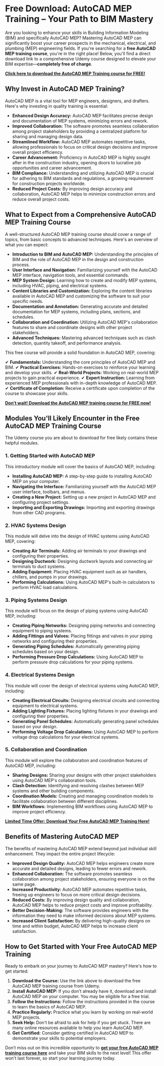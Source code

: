 # Free Download: AutoCAD MEP Training – Your Path to BIM Mastery

Are you looking to enhance your skills in Building Information Modeling (BIM) and specifically AutoCAD MEP? Mastering AutoCAD MEP can significantly boost your career prospects in the mechanical, electrical, and plumbing (MEP) engineering fields. If you're searching for a **free AutoCAD MEP training course**, you're in the right place! Below, you'll find a direct download link to a comprehensive Udemy course designed to elevate your BIM expertise—**completely free of charge**.

[**Click here to download the AutoCAD MEP Training course for FREE!**](https://udemywork.com/autocad-mep-training)

## Why Invest in AutoCAD MEP Training?

AutoCAD MEP is a vital tool for MEP engineers, designers, and drafters. Here's why investing in quality training is essential:

*   **Enhanced Design Accuracy:** AutoCAD MEP facilitates precise design and documentation of MEP systems, minimizing errors and rework.
*   **Improved Collaboration:** The software promotes seamless collaboration among project stakeholders by providing a centralized platform for sharing and managing design data.
*   **Streamlined Workflow:** AutoCAD MEP automates repetitive tasks, allowing professionals to focus on critical design decisions and improve overall project efficiency.
*   **Career Advancement:** Proficiency in AutoCAD MEP is highly sought after in the construction industry, opening doors to lucrative job opportunities and career advancement.
*   **BIM Compliance:** Understanding and utilizing AutoCAD MEP is crucial for adhering to BIM standards and regulations, a growing requirement for construction projects worldwide.
*   **Reduced Project Costs:** By improving design accuracy and collaboration, AutoCAD MEP helps to minimize construction errors and reduce overall project costs.

## What to Expect from a Comprehensive AutoCAD MEP Training Course

A well-structured AutoCAD MEP training course should cover a range of topics, from basic concepts to advanced techniques. Here's an overview of what you can expect:

*   **Introduction to BIM and AutoCAD MEP:** Understanding the principles of BIM and the role of AutoCAD MEP in the design and construction process.
*   **User Interface and Navigation:** Familiarizing yourself with the AutoCAD MEP interface, navigation tools, and essential commands.
*   **MEP System Design:** Learning how to create and modify MEP systems, including HVAC, piping, and electrical systems.
*   **Content Libraries and Customization:** Exploring the content libraries available in AutoCAD MEP and customizing the software to suit your specific needs.
*   **Documentation and Annotation:** Generating accurate and detailed documentation for MEP systems, including plans, sections, and schedules.
*   **Collaboration and Coordination:** Utilizing AutoCAD MEP's collaboration features to share and coordinate designs with other project stakeholders.
*   **Advanced Techniques:** Mastering advanced techniques such as clash detection, quantity takeoff, and performance analysis.

This free course will provide a solid foundation in AutoCAD MEP, covering:

✔ **Fundamentals:** Understanding the core principles of AutoCAD MEP and BIM.
✔ **Practical Exercises:** Hands-on exercises to reinforce your learning and develop your skills.
✔ **Real-World Projects:** Working on real-world MEP projects to gain practical experience.
✔ **Expert Instruction:** Learning from experienced MEP professionals with in-depth knowledge of AutoCAD MEP.
✔ **Certificate of Completion:** Receive a certificate upon completion of the course to showcase your skills.

[**Don't wait! Download the AutoCAD MEP training course for FREE now!**](https://udemywork.com/autocad-mep-training)

## Modules You'll Likely Encounter in the Free AutoCAD MEP Training Course

The Udemy course you are about to download for free likely contains these helpful modules.

### 1. Getting Started with AutoCAD MEP

This introductory module will cover the basics of AutoCAD MEP, including:

*   **Installing AutoCAD MEP:** A step-by-step guide to installing AutoCAD MEP on your computer.
*   **Navigating the Interface:** Familiarizing yourself with the AutoCAD MEP user interface, toolbars, and menus.
*   **Creating a New Project:** Setting up a new project in AutoCAD MEP and configuring project settings.
*   **Importing and Exporting Drawings:** Importing and exporting drawings from other CAD programs.

### 2. HVAC Systems Design

This module will delve into the design of HVAC systems using AutoCAD MEP, covering:

*   **Creating Air Terminals:** Adding air terminals to your drawings and configuring their properties.
*   **Designing Ductwork:** Designing ductwork layouts and connecting air terminals to duct systems.
*   **Adding Equipment:** Placing HVAC equipment such as air handlers, chillers, and pumps in your drawings.
*   **Performing Calculations:** Using AutoCAD MEP's built-in calculators to perform HVAC load calculations.

### 3. Piping Systems Design

This module will focus on the design of piping systems using AutoCAD MEP, including:

*   **Creating Piping Networks:** Designing piping networks and connecting equipment to piping systems.
*   **Adding Fittings and Valves:** Placing fittings and valves in your piping networks and configuring their properties.
*   **Generating Piping Schedules:** Automatically generating piping schedules based on your design.
*   **Performing Pressure Drop Calculations:** Using AutoCAD MEP to perform pressure drop calculations for your piping systems.

### 4. Electrical Systems Design

This module will cover the design of electrical systems using AutoCAD MEP, including:

*   **Creating Electrical Circuits:** Designing electrical circuits and connecting equipment to electrical systems.
*   **Adding Lighting Fixtures:** Placing lighting fixtures in your drawings and configuring their properties.
*   **Generating Panel Schedules:** Automatically generating panel schedules based on your design.
*   **Performing Voltage Drop Calculations:** Using AutoCAD MEP to perform voltage drop calculations for your electrical systems.

### 5. Collaboration and Coordination

This module will explore the collaboration and coordination features of AutoCAD MEP, including:

*   **Sharing Designs:** Sharing your designs with other project stakeholders using AutoCAD MEP's collaboration tools.
*   **Clash Detection:** Identifying and resolving clashes between MEP systems and other building components.
*   **Coordination Models:** Creating and managing coordination models to facilitate collaboration between different disciplines.
*   **BIM Workflows:** Implementing BIM workflows using AutoCAD MEP to improve project efficiency.

[**Limited Time Offer: Download Your Free AutoCAD MEP Training Here!**](https://udemywork.com/autocad-mep-training)

## Benefits of Mastering AutoCAD MEP

The benefits of mastering AutoCAD MEP extend beyond just individual skill enhancement. They impact the entire project lifecycle:

*   **Improved Design Quality:** AutoCAD MEP helps engineers create more accurate and detailed designs, leading to fewer errors and rework.
*   **Enhanced Collaboration:** The software promotes seamless collaboration among project stakeholders, ensuring everyone is on the same page.
*   **Increased Productivity:** AutoCAD MEP automates repetitive tasks, freeing up engineers to focus on more critical design decisions.
*   **Reduced Costs:** By improving design quality and collaboration, AutoCAD MEP helps to reduce project costs and improve profitability.
*   **Better Decision-Making:** The software provides engineers with the information they need to make informed decisions about MEP systems.
*   **Increased Client Satisfaction:** By delivering high-quality designs on time and within budget, AutoCAD MEP helps to increase client satisfaction.

## How to Get Started with Your Free AutoCAD MEP Training

Ready to embark on your journey to AutoCAD MEP mastery? Here's how to get started:

1.  **Download the Course:** Use the link above to download the free AutoCAD MEP training course from Udemy.
2.  **Install AutoCAD MEP:** If you don't already have it, download and install AutoCAD MEP on your computer. You may be eligible for a free trial.
3.  **Follow the Instructions:** Follow the instructions provided in the course to learn the basics of AutoCAD MEP.
4.  **Practice Regularly:** Practice what you learn by working on real-world MEP projects.
5.  **Seek Help:** Don't be afraid to ask for help if you get stuck. There are many online resources available to help you learn AutoCAD MEP.
6.  **Get Certified:** Consider getting certified in AutoCAD MEP to demonstrate your skills to potential employers.

Don’t miss out on this incredible opportunity to **[get your free AutoCAD MEP training course here](https://udemywork.com/autocad-mep-training)** and take your BIM skills to the next level! This offer won't last forever, so start your learning journey today.
